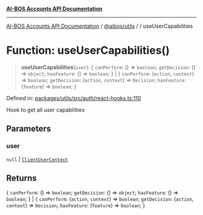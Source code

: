 [**AI-BOS Accounts API Documentation**](../../../README.md)

***

[AI-BOS Accounts API Documentation](../../../README.md) / [@aibos/utils](../README.md) / [](../README.md) / useUserCapabilities

# Function: useUserCapabilities()

> **useUserCapabilities**(`user`): \{ `canPerform`: () => `boolean`; `getDecision`: () => `object`; `hasFeature`: () => `boolean`; \} \| \{ `canPerform`: (`action`, `context`) => `boolean`; `getDecision`: (`action`, `context`) => `Decision`; `hasFeature`: (`feature`) => `boolean`; \}

Defined in: [packages/utils/src/auth/react-hooks.ts:110](https://github.com/pohlai88/accounts/blob/48103fb36d28b2b9bfb33472b6de2f719773cde9/packages/utils/src/auth/react-hooks.ts#L110)

Hook to get all user capabilities

## Parameters

### user

`null` | [`ClientUserContext`](../interfaces/ClientUserContext.md)

## Returns

\{ `canPerform`: () => `boolean`; `getDecision`: () => `object`; `hasFeature`: () => `boolean`; \} \| \{ `canPerform`: (`action`, `context`) => `boolean`; `getDecision`: (`action`, `context`) => `Decision`; `hasFeature`: (`feature`) => `boolean`; \}
